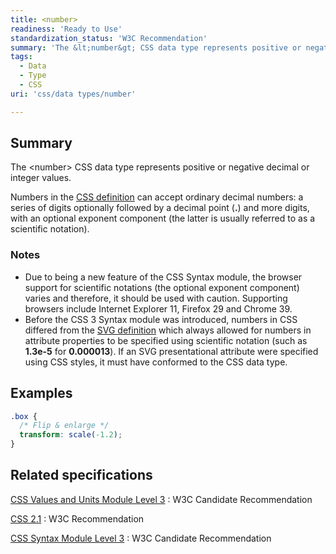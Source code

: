 ```yaml
---
title: <number>
readiness: 'Ready to Use'
standardization_status: 'W3C Recommendation'
summary: 'The &lt;number&gt; CSS data type represents positive or negative decimal or integer values.'
tags:
  - Data
  - Type
  - CSS
uri: 'css/data types/number'

---
```

## <span>Summary</span>

The &lt;number&gt; CSS data type represents positive or negative decimal or integer values.

 Numbers in the [CSS definition](http://www.w3.org/TR/css3-values/#numbers) can accept ordinary decimal numbers: a series of digits optionally followed by a decimal point (**.**) and more digits, with an optional exponent component (the latter is usually referred to as a scientific notation).

### <span>Notes</span>

-   Due to being a new feature of the CSS Syntax module, the browser support for scientific notations (the optional exponent component) varies and therefore, it should be used with caution. Supporting browsers include Internet Explorer 11, Firefox 29 and Chrome 39.
-   Before the CSS 3 Syntax module was introduced, numbers in CSS differed from the [SVG definition](http://www.w3.org/TR/SVG11/types.html#DataTypeNumber) which always allowed for numbers in attribute properties to be specified using scientific notation (such as **1.3e-5** for **0.000013**). If an SVG presentational attribute were specified using CSS styles, it must have conformed to the CSS data type.

## <span>Examples</span>

``` css
.box {
  /* Flip & enlarge */
  transform: scale(-1.2);
}
```

## <span>Related specifications</span>

[CSS Values and Units Module Level 3](http://www.w3.org/TR/css3-values/#numbers)
:   W3C Candidate Recommendation

[CSS 2.1](http://www.w3.org/TR/CSS21/syndata.html#numbers)
:   W3C Recommendation

[CSS Syntax Module Level 3](http://www.w3.org/TR/css-syntax-3/#number-token-diagram)
:   W3C Candidate Recommendation
